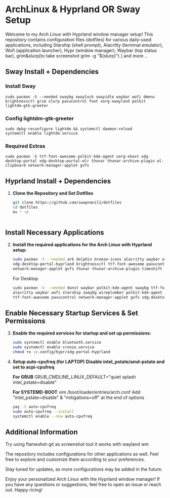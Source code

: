 # ArchLinux & Hyprland OR Sway Setup

Welcome to my Arch Linux with Hyprland window manager setup! This repository contains configuration files (dotfiles) for various daily-used applications, including Starship (shell prompt), Alacritty (terminal emulator), Wofi (application launcher), Hypr (window manager), Waybar (top status bar), grim&slurp[to take screenshot grim -g "$(slurp)") ] and more ..

## Sway Install + Dependencies 
### Install Sway
```
sudo pacman -S --needed swaybg swaylock swayidle waybar wofi dmenu brightnessctl grim slurp pavucontrol foot xorg-xwayland polkit lightdm-gtk-greeter
```
### Config lightdm-gtk-greeter
```
sudo dpkg-reconfigure lightdm && systemctl daemon-reload
systemctl enable lightdm.service
```
### Required Extras
```
sudo pacman -S ttf-font-awesome polkit-kde-agent xorg-xhost xdg-desktop-portal xdg-desktop-portal-wlr thunar thunar-archive-plugin wl-clipboard network-manager-applet gvfs 
```
## Hyprland Install + Dependencies
1. **Clone the Repository and Set Dotfiles**
   ```bash
   git clone https://github.com/swapnanil1/dotfiles  
   cd dotfiles
   mv * ~/
 
## Install Necessary Applications
2. **Install the required applications for the Arch Linux with Hyprland setup:**
   ```bash
   sudo pacman -S --needed ark dolphin breeze-icons alacritty waybar wofi starship swaybg wireplumber polkit-kde-agent \
   xdg-desktop-portal-hyprland brightnessctl ttf-font-awesome pavucontrol bluez bluez-utils blueman \
   network-manager-applet gvfs thunar thunar-archive-plugin timeshift neovim grim slurp
   ```
   For Desktop
   ```bash
   sudo pacman -S --needed dunst waybar polkit-kde-agent swaybg ttf-font-awesome ark dolphin breeze-icons \
   alacritty waybar wofi starship swaybg wireplumber polkit-kde-agent xdg-desktop-portal-hyprland brightnessctl \
   ttf-font-awesome pavucontrol network-manager-applet gvfs xdg-desktop-portal-wlr
   ```
## Enable Necessary Startup Services & Set Permissions
3. **Enable the required services for startup and set up permissions:**
   ```bash
   sudo systemctl enable bluetooth.service
   sudo systemctl enable cronie.service
   chmod +x ~/.config/hypr/xdg-portal-hyprland

4. **Setup auto-cpufreq (for LAPTOP)**
**Disable intel_pstate/amd-pstate and set to acpi-cpufreq**

   **For GRUB** 
   GRUB_CMDLINE_LINUX_DEFAULT="quiet splash intel_pstate=disable"

   **For SYSTEMD-BOOT**
   vim /boot/loader/entries/arch.conf
   Add "intel_pstate=disable" & "mitigations=off" at the end of options 
   ```bash
   yay -S auto-cpufreq
   sudo auto-cpufreq --install
   systemctl enable --now auto-cpufreq 
## Additional Information
Try using flameshot-git as screenshot tool it works with wayland wm

The repository includes configurations for other applications as well. Feel free to explore and customize them according to your preferences.

Stay tuned for updates, as more configurations may be added in the future.

Enjoy your personalized Arch Linux with the Hyprland window manager! If you have any questions or suggestions, feel free to open an issue or reach out. Happy ricing!
